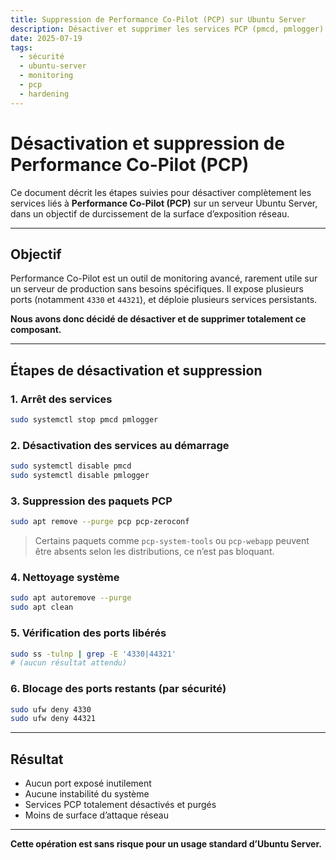 ```yaml
---
title: Suppression de Performance Co-Pilot (PCP) sur Ubuntu Server
description: Désactiver et supprimer les services PCP (pmcd, pmlogger) et sécuriser les ports associés (44321, 4330) sur un serveur Ubuntu.
date: 2025-07-19
tags:
  - sécurité
  - ubuntu-server
  - monitoring
  - pcp
  - hardening
---
```


# Désactivation et suppression de Performance Co-Pilot (PCP)

Ce document décrit les étapes suivies pour désactiver complètement les services liés à **Performance Co-Pilot (PCP)** sur un serveur Ubuntu Server, dans un objectif de durcissement de la surface d’exposition réseau.

---

##  Objectif

Performance Co-Pilot est un outil de monitoring avancé, rarement utile sur un serveur de production sans besoins spécifiques. Il expose plusieurs ports (notamment `4330` et `44321`), et déploie plusieurs services persistants.

**Nous avons donc décidé de désactiver et de supprimer totalement ce composant.**

---

##  Étapes de désactivation et suppression

### 1. Arrêt des services

```bash
sudo systemctl stop pmcd pmlogger
```

### 2. Désactivation des services au démarrage

```bash
sudo systemctl disable pmcd
sudo systemctl disable pmlogger
```

### 3. Suppression des paquets PCP

```bash
sudo apt remove --purge pcp pcp-zeroconf
```

> Certains paquets comme `pcp-system-tools` ou `pcp-webapp` peuvent être absents selon les distributions, ce n’est pas bloquant.

### 4. Nettoyage système

```bash
sudo apt autoremove --purge
sudo apt clean
```

### 5. Vérification des ports libérés

```bash
sudo ss -tulnp | grep -E '4330|44321'
# (aucun résultat attendu)
```

### 6. Blocage des ports restants (par sécurité)

```bash
sudo ufw deny 4330
sudo ufw deny 44321
```

---

## Résultat

- Aucun port exposé inutilement
- Aucune instabilité du système
- Services PCP totalement désactivés et purgés
- Moins de surface d’attaque réseau

---

**Cette opération est sans risque pour un usage standard d’Ubuntu Server.**

